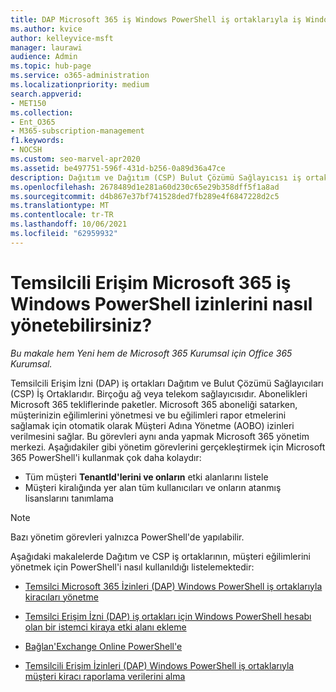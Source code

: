 ```yaml
---
title: DAP Microsoft 365 iş Windows PowerShell iş ortaklarıyla iş Windows PowerShell yönetme
ms.author: kvice
author: kelleyvice-msft
manager: laurawi
audience: Admin
ms.topic: hub-page
ms.service: o365-administration
ms.localizationpriority: medium
search.appverid:
- MET150
ms.collection:
- Ent_O365
- M365-subscription-management
f1.keywords:
- NOCSH
ms.custom: seo-marvel-apr2020
ms.assetid: be497751-596f-431d-b256-0a89d36a47ce
description: Dağıtım ve Dağıtım (CSP) Bulut Çözümü Sağlayıcısı iş ortakları, Windows PowerShell kiracılarını yönetmek Microsoft 365 kullanabilir.
ms.openlocfilehash: 2678489d1e281a60d230c65e29b358dff5f1a8ad
ms.sourcegitcommit: d4b867e37bf741528ded7fb289e4f6847228d2c5
ms.translationtype: MT
ms.contentlocale: tr-TR
ms.lasthandoff: 10/06/2021
ms.locfileid: "62959932"
---
```

# <a name="how-to-manage-microsoft-365-with-windows-powershell-for-delegated-access-permissions-partners"></a>Temsilcili Erişim Microsoft 365 iş Windows PowerShell izinlerini nasıl yönetebilirsiniz?

*Bu makale hem Yeni hem de Microsoft 365 Kurumsal için Office 365 Kurumsal.*

Temsilcili Erişim İzni (DAP) iş ortakları Dağıtım ve Bulut Çözümü Sağlayıcıları (CSP) İş Ortaklarıdır. Birçoğu ağ veya telekom sağlayıcısıdır. Abonelikleri Microsoft 365 tekliflerinde paketler. Microsoft 365 aboneliği satarken, müşterinizin eğilimlerini yönetmesi ve bu eğilimleri rapor etmelerini sağlamak için otomatik olarak Müşteri Adına Yönetme (AOBO) izinleri verilmesini sağlar. Bu görevleri aynı anda yapmak Microsoft 365 yönetim merkezi. Aşağıdakiler gibi yönetim görevlerini gerçekleştirmek için Microsoft 365 PowerShell'i kullanmak çok daha kolaydır:
- Tüm müşteri **TenantId'lerini ve onların** etki alanlarını listele 
- Müşteri kiralığında yer alan tüm kullanıcıları ve onların atanmış lisanslarını tanımlama
> [!NOTE]
> Bazı yönetim görevleri yalnızca PowerShell'de yapılabilir.

Aşağıdaki makalelerde Dağıtım ve CSP iş ortaklarının, müşteri eğilimlerini yönetmek için PowerShell'i nasıl kullanıldığı listelemektedir:
  
- [Temsilci Microsoft 365 İzinleri (DAP) Windows PowerShell iş ortaklarıyla kiracıları yönetme](manage-microsoft-365-tenants-with-windows-powershell-for-delegated-access-permissio.md)
    
- [Temsilci Erişim İzni (DAP) iş ortakları için Windows PowerShell hesabı olan bir istemci kiraya etki alanı ekleme](add-a-domain-to-a-client-tenancy-with-windows-powershell-for-delegated-access-pe.md)
    
- [Bağlan'Exchange Online PowerShell'e](/powershell/exchange/connect-to-exchange-online-powershell)
    
- [Temsilcili Erişim İzinleri (DAP) Windows PowerShell iş ortaklarıyla müşteri kiracı raporlama verilerini alma](retrieve-customer-tenant-reporting-data-with-windows-powershell-for-delegated-ac.md)
